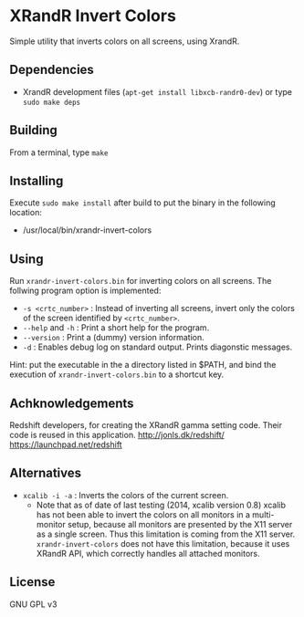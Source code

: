 XRandR Invert Colors
====================

Simple utility that inverts colors on all screens, using XrandR.

Dependencies
-------------
+ XrandR development files (`apt-get install libxcb-randr0-dev`) or type `sudo make deps`


Building
--------
From a terminal, type `make`


Installing
----------
Execute `sudo make install` after build to put the binary in the following location:
+ /usr/local/bin/xrandr-invert-colors


Using
-----
Run `xrandr-invert-colors.bin` for inverting colors on all screens.
The follwing program option is implemented:

* `-s <crtc_number>` : Instead of inverting all screens, invert only the colors of the screen identified by `<crtc_number>`.
* `--help` and `-h` : Print a short help for the program.
* `--version` : Print a (dummy) version information.
* `-d` : Enables debug log on standard output. Prints diagonstic messages.

Hint: put the executable in the a directory listed in $PATH, and bind the execution of `xrandr-invert-colors.bin` to a shortcut key.


Achknowledgements
-----------------

Redshift developers, for creating the XRandR gamma setting code. Their code is reused in this application.
http://jonls.dk/redshift/
https://launchpad.net/redshift

Alternatives
-------------
* `xcalib -i -a` : Inverts the colors of the current screen. 
  * Note that as of date of last testing (2014, xcalib version 0.8) xcalib has not been able to invert the colors on all monitors in a multi-monitor setup, because all monitors are presented by the X11 server as a single screen. Thus this limitation is coming from the X11 server. `xrandr-invert-colors` does not have this limitation, because it uses XRandR API, which correctly handles all attached monitors.

License
-------
GNU GPL v3


